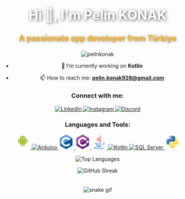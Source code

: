 <div align="center" style="margin-top: 50px;">
  <h1 style="font-size: 2.5em; text-shadow: 2px 2px 8px rgba(0, 0, 0, 0.7); color: #ffffff;">
    Hi 👋, I'm Pelin KONAK
  </h1>
  <h3 style="font-size: 1.5em; color: #f5af19; text-shadow: 1px 1px 6px rgba(0, 0, 0, 0.5);">
    A passionate app developer from Türkiye
  </h3>

  <p>
    <img src="https://komarev.com/ghpvc/?username=pelinkonak&label=Profile%20views&color=ff6b6b&style=flat" alt="pelinkonak" />
  </p>

  - 🔭 I’m currently working on **Kotlin**

  - 📫 How to reach me: **pelin.konak928@gmail.com**

  <h3>Connect with me:</h3>
  <p>
    <a href="https://linkedin.com/in/pelin konak" target="blank">
      <img src="https://raw.githubusercontent.com/rahuldkjain/github-profile-readme-generator/master/src/images/icons/Social/linked-in-alt.svg" alt="LinkedIn" height="30" width="40" />
    </a>
    <a href="https://instagram.com/peliinkonak" target="blank">
      <img src="https://raw.githubusercontent.com/rahuldkjain/github-profile-readme-generator/master/src/images/icons/Social/instagram.svg" alt="Instagram" height="30" width="40" />
    </a>
    <a href="https://discord.gg/pelko._." target="blank">
      <img src="https://raw.githubusercontent.com/rahuldkjain/github-profile-readme-generator/master/src/images/icons/Social/discord.svg" alt="Discord" height="30" width="40" />
    </a>
  </p>

  <h3>Languages and Tools:</h3>
  <p>
    <a href="https://developer.android.com" target="_blank">
      <img src="https://raw.githubusercontent.com/devicons/devicon/master/icons/android/android-original-wordmark.svg" alt="Android" width="40" height="40" />
    </a>
    <a href="https://www.arduino.cc/" target="_blank">
      <img src="https://cdn.worldvectorlogo.com/logos/arduino-1.svg" alt="Arduino" width="40" height="40" />
    </a>
    <a href="https://www.cprogramming.com/" target="_blank">
      <img src="https://raw.githubusercontent.com/devicons/devicon/master/icons/c/c-original.svg" alt="C" width="40" height="40" />
    </a>
    <a href="https://www.w3schools.com/cs/" target="_blank">
      <img src="https://raw.githubusercontent.com/devicons/devicon/master/icons/csharp/csharp-original.svg" alt="C#" width="40" height="40" />
    </a>
    <a href="https://www.java.com" target="_blank">
      <img src="https://raw.githubusercontent.com/devicons/devicon/master/icons/java/java-original.svg" alt="Java" width="40" height="40" />
    </a>
    <a href="https://kotlinlang.org" target="_blank">
      <img src="https://www.vectorlogo.zone/logos/kotlinlang/kotlinlang-icon.svg" alt="Kotlin" width="40" height="40" />
    </a>
    <a href="https://www.microsoft.com/en-us/sql-server" target="_blank">
      <img src="https://www.svgrepo.com/show/303229/microsoft-sql-server-logo.svg" alt="SQL Server" width="40" height="40" />
    </a>
    <a href="https://www.python.org" target="_blank">
      <img src="https://raw.githubusercontent.com/devicons/devicon/master/icons/python/python-original.svg" alt="Python" width="40" height="40" />
    </a>
  </p>

  <p>
    <img src="https://github-readme-stats.vercel.app/api/top-langs?username=pelinkonak&show_icons=true&locale=en&layout=compact" alt="Top Languages" />
  </p>

  <p>
    <img src="https://github-readme-streak-stats.herokuapp.com/?user=pelinkonak" alt="GitHub Streak" />
  </p>

  <img src="https://github.com/pelinkonak/pelinkonak/blob/output/github-contribution-grid-snake.gif" alt="snake gif" style="margin-top: 20px;" />
</div>
